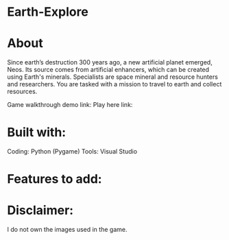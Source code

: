 # Earth-Explore

# About
Since earth’s destruction 300 years ago, a new artificial planet emerged, Neos. Its source comes from artificial enhancers, which can be created using Earth's minerals. Specialists are space mineral and resource hunters and researchers. You are tasked with a mission to travel to earth and collect resources.

Game walkthrough demo link:
Play here link:

# Built with:
Coding: Python (Pygame)
Tools: Visual Studio

# Features to add:

# Disclaimer:
I do not own the images used in the game.
